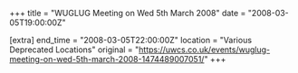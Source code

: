 +++
title = "WUGLUG Meeting on Wed 5th March 2008"
date = "2008-03-05T19:00:00Z"

[extra]
end_time = "2008-03-05T22:00:00Z"
location = "Various Deprecated Locations"
original = "https://uwcs.co.uk/events/wuglug-meeting-on-wed-5th-march-2008-1474489007051/"
+++



